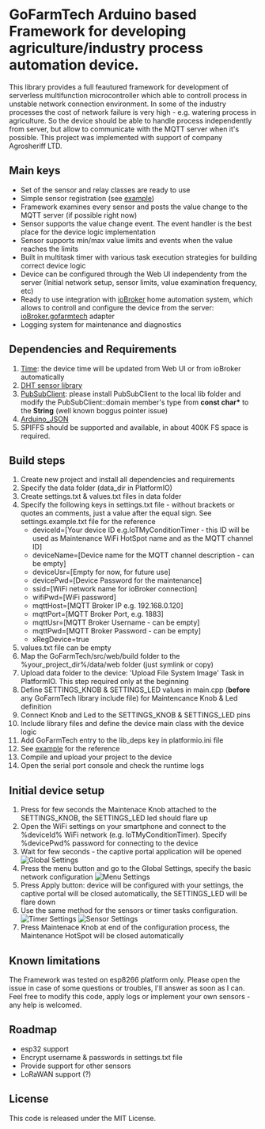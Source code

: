 # GoFarmTech Arduino based Framework for developing agriculture/industry process automation device.

This library provides a full feautured framework for development of serverless multifunction microcontroller which able to controll process in unstable network connection environment. In some of the industry processes the cost of network failure is very high - e.g. watering process in agriculture. So the device should be able to handle process independently from server, but allow to communicate with the MQTT server when it's possible. This project was implemented with support of company Agrosheriff LTD.

## Main keys
 - Set of the sensor and relay classes are ready to use
 - Simple sensor registration (see [example](examples/main.cpp))
 - Framework examines every sensor and posts the value change to the MQTT server (if possible right now)
 - Sensor supports the value change event. The event handler is the best place for the device logic implementation
 - Sensor supports min/max value limits and events when the value reaches the limits
 - Built in multitask timer with various task execution strategies for building correct device logic
 - Device can be configured through the Web UI independenty from the server (Initial network setup, sensor limits, value examination frequency, etc)
 - Ready to use integration with [ioBroker](https://www.iobroker.net/) home automation system, which allows to controll and configure the device from the server: [ioBroker.gofarmtech](https://github.com/bratello/ioBroker.gofarmtech) adapter
 - Logging system for maintenance and diagnostics

## Dependencies and Requirements
 1. [Time](http://playground.arduino.cc/code/time): the device time will be updated from Web UI or from ioBroker automatically
 2. [DHT sensor library](https://github.com/adafruit/DHT-sensor-library)
 3. [PubSubClient](https://github.com/knolleary/pubsubclient): please install PubSubClient to the local lib folder and modify the PubSubClient::domain member's type from **const char\*** to the **String** (well known boggus pointer issue)
 4. [Arduino_JSON](http://github.com/arduino-libraries/Arduino_JSON)
 5. SPIFFS should be supported and available, in about 400K FS space is required.

## Build steps
 1. Create new project and install all dependencies and requirements
 2. Specify the data folder (data_dir in PlatformIO)
 3. Create settings.txt & values.txt files in data folder
 4. Specify the following keys in settings.txt file - without brackets or quotes an comments, just a value after the equal sign. See settings.example.txt file for the reference
    * deviceId=[Your device ID e.g.IoTMyConditionTimer - this ID will be used as Maintenance WiFi HotSpot name and as the MQTT channel ID]
    * deviceName=[Device name for the MQTT channel description - can be empty]
    * deviceUsr=[Empty for now, for future use]
    * devicePwd=[Device Password for the maintenance]
    * ssid=[WiFi network name for ioBroker connection]
    * wifiPwd=[WiFi password]
    * mqttHost=[MQTT Broker IP e.g. 192.168.0.120]
    * mqttPort=[MQTT Broker Port, e.g. 1883]
    * mqttUsr=[MQTT Broker Username - can be empty]
    * mqttPwd=[MQTT Broker Password - can be empty]
    * xRegDevice=true
 5. values.txt file can be empty
 6. Map the GoFarmTech/src/web/build folder to the %your_project_dir%/data/web folder (just symlink or copy)
 7. Upload data folder to the device: 'Upload File System Image' Task in PlatformIO. This step required only at the beginning
 8. Define SETTINGS_KNOB & SETTINGS_LED values in main.cpp (**before** any GoFarmTech library include file) for Maintencance Knob & Led definition
 9. Connect Knob and Led to the SETTINGS_KNOB & SETTINGS_LED pins
 10. Include library files and define the device main class with the device logic
 11. Add GoFarmTech entry to the lib_deps key in platformio.ini file
 12. See [example](examples/main.cpp) for the reference
 13. Compile and upload your project to the device
 14. Open the serial port console and check the runtime logs
 
## Initial device setup 
 1. Press for few seconds the Maintenace Knob attached to the SETTINGS_KNOB, the SETTINGS_LED led should flare up
 2. Open the WiFi settings on your smartphone and connect to the %deviceId% WiFi network (e.g. IoTMyConditionTimer). Specify %devicePwd% password for connecting to the device
 3. Wait for few seconds - the captive portal application will be opened
 ![Global Settings](screenshots/globalSettingsUI.jpg)
 4. Press the menu button and go to the Global Settings, specify the basic network configuration
 ![Menu Settings](screenshots/menuSettingsUI.jpg)
 5. Press Apply button: device will be configured with your settings, the captive portal will be closed automatically, the SETTINGS_LED will be flare down
 6. Use the same method for the sensors or timer tasks configuration.
 ![Timer Settings](screenshots/timerSettingsUI.jpg)
 ![Sensor Settings](screenshots/sensorSettingsUI.jpg)
 7. Press Maintenace Knob at end of the configuration process, the Maintenance HotSpot will be closed automatically
 

## Known limitations
The Framework was tested on esp8266 platform only. Please open the issue in case of some questions or troubles, I'll answer as soon as I can. Feel free to modify this code, apply logs or implement your own sensors - any help is welcomed.

## Roadmap
 - esp32 support
 - Encrypt username & passwords in settings.txt file
 - Provide support for other sensors
 - LoRaWAN support (?)


## License
This code is released under the MIT License.
